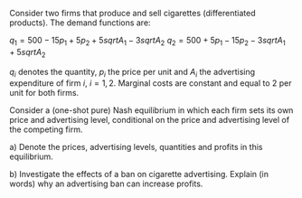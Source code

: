 Consider two firms that produce and sell cigarettes (differentiated products).
The demand functions are:

$q_1=500-15p_1+5p_2+5sqrt{A_1}-3sqrt{A_2}$
$q_2=500+5p_1-15p_2-3sqrt{A_1}+5sqrt{A_2}$

$q_i$ denotes the quantity, $p_i$ the price per unit and $A_i$ the advertising expenditure of firm $i$, $i=1,2$.
Marginal costs are constant and equal to 2 per unit for both firms. 

Consider a (one-shot pure) Nash equilibrium in which each firm sets its own price and advertising level, conditional on the price and advertising level of the competing firm. 

a) Denote the prices, advertising levels, quantities and profits in this equilibrium.

b) Investigate the effects of a ban on cigarette advertising. Explain (in words) why an advertising ban can increase profits. 
